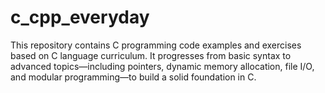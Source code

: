 # c_cpp_everyday

This repository contains C programming code examples and exercises based on C language curriculum. It progresses from basic syntax to advanced topics—including pointers, dynamic memory allocation, file I/O, and modular programming—to build a solid foundation in C.
